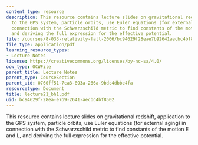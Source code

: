 ```yaml
---
content_type: resource
description: This resource contains lecture slides on gravitational redshift, application
  to the GPS system, particle orbits, use Euler equations (for external aging) in
  connection with the Schwarzschild metric to find constants of the motion E and L,
  and deriving the full expression for the effective potential.
file: /courses/8-033-relativity-fall-2006/bc94629f28eae7b92641aecbc4bf8502_lecture21_bh1.pdf
file_type: application/pdf
learning_resource_types:
- Lecture Notes
license: https://creativecommons.org/licenses/by-nc-sa/4.0/
ocw_type: OCWFile
parent_title: Lecture Notes
parent_type: CourseSection
parent_uid: 0760ff51-7ca3-893a-266a-9bdc4dbbe4fa
resourcetype: Document
title: lecture21_bh1.pdf
uid: bc94629f-28ea-e7b9-2641-aecbc4bf8502
---
```

This resource contains lecture slides on gravitational redshift, application to the GPS system, particle orbits, use Euler equations (for external aging) in connection with the Schwarzschild metric to find constants of the motion E and L, and deriving the full expression for the effective potential.